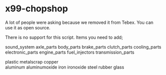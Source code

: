 # x99-chopshop

A lot of people were asking because we removed it from Tebex. You can use it as open source.

There is no support for this script. Items you need to add;

sound_system
axle_parts
body_parts
brake_parts
clutch_parts
cooling_parts
electronic_parts
engine_parts
fuel_injectors
transmission_parts

plastic
metalscrap
copper     
aluminum
aluminumoxide
iron
ironoxide
steel
rubber
glass
